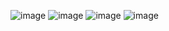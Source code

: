 ![image](https://github.com/user-attachments/assets/947d8bbe-2ea6-434a-be0c-1e4c679d8b95)
![image](https://github.com/user-attachments/assets/f3e00ead-bdcf-41ff-9062-095c61dcd860)
![image](https://github.com/user-attachments/assets/e5e98d03-fdfa-4182-9088-c8f7cb992897)
![image](https://github.com/user-attachments/assets/e1ad3e6e-500a-437d-8e1e-fc87120cf050)



